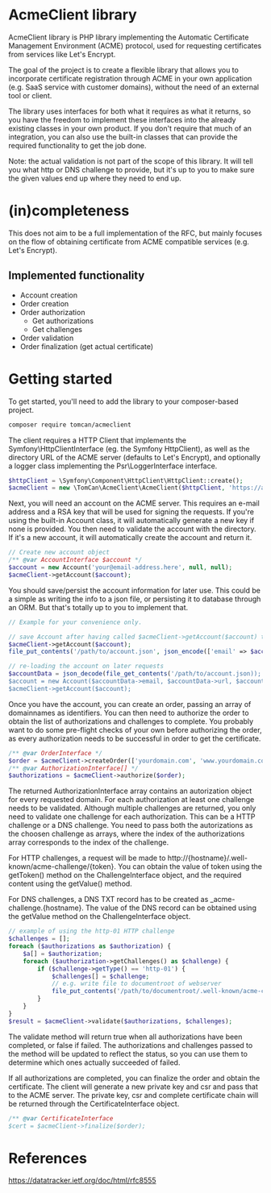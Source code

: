 # AcmeClient library

AcmeClient library is PHP library implementing the Automatic Certificate Management Environment (ACME) protocol,
used for requesting certificates from services like Let's Encrypt.

The goal of the project is to create a flexible library that allows you to incorporate certificate registration 
through ACME in your own application (e.g. SaaS service with customer domains), without the need of an external tool or
client. 

The library uses interfaces for both what it requires as what it returns, so you have the freedom to implement these
interfaces into the already existing classes in your own product. If you don't require that much of an integration, you
can also use the built-in classes that can provide the required functionality to get the job done. 

Note: the actual validation is not part of the scope of this library. It will tell you what http or DNS challenge 
to provide, but it's up to you to make sure the given values end up where they need to end up.

# (in)completeness

This does not aim to be a full implementation of the RFC, but mainly focuses on the flow of obtaining certificate
from ACME compatible services (e.g. Let's Encrypt).

## Implemented functionality

- Account creation
- Order creation
- Order authorization
  - Get authorizations
  - Get challenges
- Order validation
- Order finalization (get actual certificate)

# Getting started

To get started, you'll need to add the library to your composer-based project.

```bash
composer require tomcan/acmeclient
```

The client requires a HTTP Client that implements the Symfony\HttpClientInterface (eg. the Symfony HttpClient), as well
as the directory URL of the ACME server (defaults to Let's Encrypt), and optionally a logger class implementing the
Psr\LoggerInterface interface.

```php
$httpClient = \Symfony\Component\HttpClient\HttpClient::create();
$acmeClient = new \TomCan\AcmeClient\AcmeClient($httpClient, 'https://acme-staging-v02.api.letsencrypt.org/directory');
```

Next, you will need an account on the ACME server. This requires an e-mail address and a RSA key that will be used for
signing the requests. If you're using the built-in Account class, it will automatically generate a new key if none is
provided. You then need to validate the account with the directory. If it's a new account, it will automatically create
the account and return it.

```php
// Create new account object
/** @var AccountInterface $account */
$account = new Account('your@email-address.here', null, null);
$acmeClient->getAccount($account);
```

You should save/persist the account information for later use. This could be a simple as writing the info to a json file,
or persisting it to database through an ORM. But that's totally up to you to implement that.
```php
// Example for your convenience only. 

// save Account after having called $acmeClient->getAccount($account) to create the account
$acmeClient->getAccount($account);
file_put_contents('/path/to/account.json', json_encode(['email' => $account->getEmail(), 'url' => $account->getEmail(), 'key' => $account->getKey()]));

// re-loading the account on later requests
$accountData = json_decode(file_get_contents('/path/to/account.json));
$account = new Account($accountData->email, $accountData->url, $accountData->key);
$acmeClient->getAccount($account);
```

Once you have the account, you can create an order, passing an array of domainnames as identifiers. You can then need to
authorize the order to obtain the list of authorizations and challenges to complete. You probably want to do some
pre-flight checks of your own before authorizing the order, as every authorization needs to be successful in order to
get the certificate.

```php
/** @var OrderInterface */
$order = $acmeClient->createOrder(['yourdomain.com', 'www.yourdomain.com']);
/** @var AuthorizationInterface[] */
$authorizations = $acmeClient->authorize($order);
```

The returned AuthorizationInterface array contains an autorization object for every requested domain. For each authorization
at least one challenge needs to be validated. Although multiple challenges are returned, you only need to validate one
challenge for each authorization. This can be a HTTP challenge or a DNS challenge. You need to pass both the autorizations
as the choosen challenge as arrays, where the index of the authorizations array corresponds to the index of the challenge.

For HTTP challenges, a request will be made to http://{hostname}/.well-known/acme-challenge/{token}. You can obtain
the value of token using the getToken() method on the ChallengeInterface object, and the required content using the 
getValue() method. 

For DNS challenges, a DNS TXT record has to be created as _acme-challenge.{hostname}. The value of the DNS record can be
obtained using the getValue method on the ChallengeInterface object.

```php
// example of using the http-01 HTTP challenge
$challenges = [];
foreach ($authorizations as $authorization) {
    $a[] = $authorization;
    foreach ($authorization->getChallenges() as $challenge) {
        if ($challenge->getType() == 'http-01') {
            $challenges[] = $challenge;
            // e.g. write file to documentroot of webserver
            file_put_contents('/path/to/documentroot/.well-known/acme-challenge/'.$challenge->getToken(), $challenge->getValue());
        }
    }
}
$result = $acmeClient->validate($authorizations, $challenges);
```

The validate method will return true when all authorizations have been completed, or false if failed. The authorizations
and challenges passed to the method will be updated to reflect the status, so you can use them to determine which ones
actually succeeded of failed.

If all authorizations are completed, you can finalize the order and obtain the certificate. The client will generate a 
new private key and csr and pass that to the ACME server. The private key, csr and complete certificate chain will be
returned through the CertificateInterface object.

```php
/** @var CertificateInterface
$cert = $acmeClient->finalize($order);
```

# References
https://datatracker.ietf.org/doc/html/rfc8555
